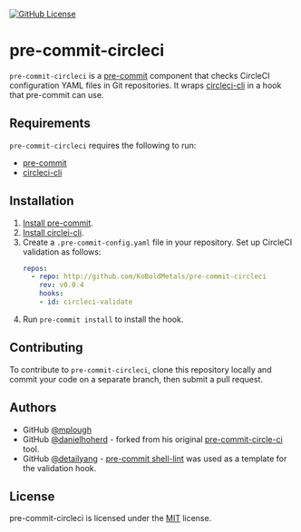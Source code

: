 [![GitHub License](https://img.shields.io/badge/license-MIT-blue.svg)](https://raw.githubusercontent.com/circleci/local-cli/master/LICENSE)

# pre-commit-circleci

`pre-commit-circleci` is a
[pre-commit](https://github.com/pre-commit/pre-commit) component that checks
CircleCI configuration YAML files in Git repositories.  It wraps
[circleci-cli](https://github.com/CircleCI-Public/circleci-cli) in a hook that
pre-commit can use.


## Requirements

`pre-commit-circleci` requires the following to run:

* [pre-commit](http://pre-commit.com)
* [circleci-cli](https://github.com/CircleCI-Public/circleci-cli)


## Installation

1. [Install pre-commit](https://pre-commit.com/#install).
1. [Install circlei-cli](https://github.com/CircleCI-Public/circleci-cli).
1. Create a `.pre-commit-config.yaml` file in your repository.  Set up CircleCI
   validation as follows:
   ```yaml
   repos:
     - repo: http://github.com/KoBoldMetals/pre-commit-circleci
       rev: v0.0.4
       hooks:
       - id: circleci-validate
   ```
1. Run `pre-commit install` to install the hook.


## Contributing

To contribute to `pre-commit-circleci`, clone this repository locally and
commit your code on a separate branch, then submit a pull request.


## Authors

- GitHub [@mplough](https://github.com/mplough)
- GitHub [@danielhoherd](https://github.com/danielhoherd) - forked from his
  original [pre-commit-circle-ci](https://github.com/danielhoherd/pre-commit-circleci) tool.
- GitHub [@detailyang](https://github.com/detailyang) - [pre-commit
  shell-lint](https://github.com/detailyang/pre-commit-shell) was used as a
  template for the validation hook.


## License

pre-commit-circleci is licensed under the [MIT](https://github.com/KoBoldMetals/pre-commit-circleci/blob/master/LICENSE) license.

